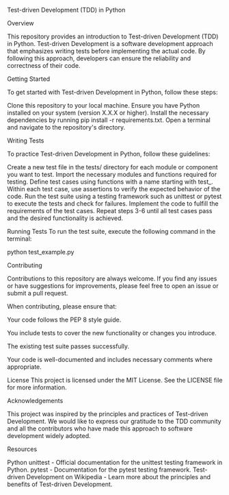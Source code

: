 Test-driven Development (TDD) in Python

Overview

This repository provides an introduction to Test-driven Development (TDD) in Python. 
Test-driven Development is a software development approach that emphasizes writing tests
before implementing the actual code. By following this approach, developers can ensure the
reliability and correctness of their code.

Getting Started

To get started with Test-driven Development in Python, follow these steps:

Clone this repository to your local machine.
Ensure you have Python installed on your system (version X.X.X or higher).
Install the necessary dependencies by running pip install -r requirements.txt.
Open a terminal and navigate to the repository's directory.

Writing Tests

To practice Test-driven Development in Python, follow these guidelines:

Create a new test file in the tests/ directory for each module or component you want to test.
Import the necessary modules and functions required for testing.
Define test cases using functions with a name starting with test_.
Within each test case, use assertions to verify the expected behavior of the code.
Run the test suite using a testing framework such as unittest or pytest to execute the tests and check for failures.
Implement the code to fulfill the requirements of the test cases.
Repeat steps 3-6 until all test cases pass and the desired functionality is achieved.

Running Tests
To run the test suite, execute the following command in the terminal:

python test_example.py

Contributing

Contributions to this repository are always welcome.
If you find any issues or have suggestions for improvements,
please feel free to open an issue or submit a pull request.

When contributing, please ensure that:

Your code follows the PEP 8 style guide.

You include tests to cover the new functionality or changes you introduce.

The existing test suite passes successfully.

Your code is well-documented and includes necessary comments where appropriate.

License
This project is licensed under the MIT License. See the LICENSE file for more information.

Acknowledgements

This project was inspired by the principles and practices of Test-driven Development.
We would like to express our gratitude to the TDD community and all the contributors
who have made this approach to software development widely adopted.

Resources

Python unittest - Official documentation for the unittest testing framework in Python.
pytest - Documentation for the pytest testing framework.
Test-driven Development on Wikipedia - Learn more about the principles and benefits of Test-driven Development.
